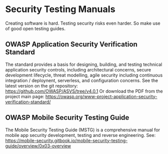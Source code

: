 # Security Testing Manuals


Creating software is hard. Testing security risks even harder. So make
use of good open testing guides.

## OWASP Application Security Verification Standard

The standard provides a basis for designing, building, and testing
technical application security controls, including architectural
concerns, secure development lifecycle, threat modelling, agile security
including continuous integration / deploynent, serverless, and
configuration concerns. See the latest version on the git repository:
<https://github.com/OWASP/ASVS/tree/v4.0.1> Or download the PDF from the
project main page:
<https://owasp.org/www-project-application-security-verification-standard/>

## OWASP Mobile Security Testing Guide

The Mobile Security Testing Guide (MSTG) is a comprehensive manual for
mobile app security development, testing and reverse engineering. See:
<https://mobile-security.gitbook.io/mobile-security-testing-guide/overview/0x03-overview>
